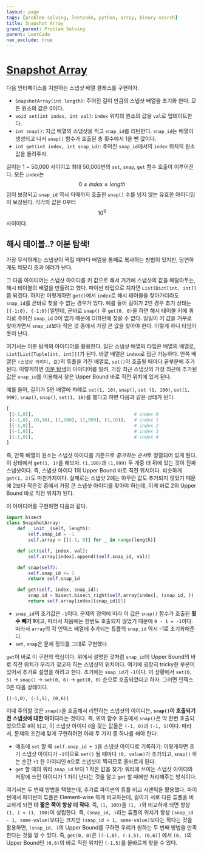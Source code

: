 ```yaml
---
layout: page
tags: [problem-solving, leetcode, python, array, binary-search]
title: Snapshot Array
grand_parent: Problem Solving
parent: LeetCode
nav_exclude: true
---
```


# [Snapshot Array](https://leetcode.com/problems/snapshot-array/)

 다음 인터페이스를 지원하는 스냅샷 배열 클래스를 구현하자.
 - `SnapshotArray(int length)`: 주어진 길이 만큼의 스냅샷 배열을
   초기화 한다. 모든 원소의 값은 0이다.
 - `void set(int index, int val)`: `index` 위치의 원소의 값을 `val`로
   업데이트한다.
 - `int snap()`: 지금 배열의 스냅샷을 찍고 `snap_id`를
   리턴한다. `snap_id`는 배열이 생성되고 나서 `snap()` 함수가 호출된
   총 횟수에서 1을 뺀 값이다.
 - `int get(int index, int snap_id)`: 주어진 `snap_id`에서의 `index`
   위치의 원소 값을 돌려주자.


 길이는 1 ~ 50,000 사이이고 최대 50,000번의 `set`, `snap`, `get` 함수
 호출이 이루어진다. 모든 `index`는 $$ 0 \leq index \leq length $$임이
 보장되고 `snap_id` 역시 이때까지 호출한 `snap()` 수를 넘지 않는
 유효한 아이디임이 보장된다. 각각의 값은 0부터 $$10^9$$ 사이이다.

## 해시 테이블..? 이분 탐색!
 가장 무식하게는 스냅샷이 찍힐 때마다 배열을 통째로 복사하는 방법이
 있지만, 당연하게도 메모리 초과 에러가 난다.

 그 다음 아이디어는 스냅샷 아이디를 키 값으로 해서 거기에 스냅샷의
 값을 매달아두는, 해시 테이블의 배열을 만들려고 했다. 파이썬 타입으로
 치자면 `List[Dict[int, int]]`쯤 되겠다. 하지만 이렇게하면 `get()`에서
 `index`로 해시 테이블을 찾아가더라도 `snap_id`를 곧바로 찾을 수 없는
 경우가 있다. 예를 들어 길이가 2인 경우 초기 상태는 `[{-1:0},
 {-1:0}]`일텐데, 곧바로 `snap()` 후 `get(0, 0)`을 하면 해시 테이블
 키에 쿼리로 주어진 `snap_id` 0이 없기 때문에 O(1)만에 찾을 수
 없다. 일일이 키 값을 거꾸로 찾아가면서 `snap_id`보다 작은 것 중에서
 가장 큰 값을 찾아야 한다. 이렇게 하니 타임아웃이 난다.

 여기서는 이분 탐색의 아이디어를 활용한다. 일단 스냅샷 배열의 타입은
 배열의 배열로, `List[List[Tuple[int, int]]]`가 된다. 바깥 배열은
 `index`로 접근 가능하다. 안쪽 배열은 `(스냅샷 아이디, 값)`의 튜플을
 가진 배열로, `set()`이 호출될 때마다 끝부분에 추가된다. 이렇게하면
 [이분 탐색](../../theory/bisect)의 아이디어를 빌려, 가장 최근
 스냅샷의 가장 최근에 추가된 값은 `snap_id`를 이용해서 찾은 Upper
 Bound 바로 직전 위치에 있게 된다.

 예를 들어, 길이가 5인 배열에 차례로 `set(1, 10)`, `snap()`, `set (1,
 100)`, `set(1, 999)`, `snap()`, `snap()`, `set(1, 10)`를 했다고 하면
 다음과 같은 상태가 된다.

```python
[
 [(-1,0)],                                     # index 0
 [(-1,0), (0,10), (1,100), (1,999), (3,10)],   # index 1
 [(-1,0)],                                     # index 2
 [(-1,0)],                                     # index 3
 [(-1,0)],                                     # index 4
]
```

 즉, 안쪽 배열의 원소는 스냅샷 아이디를 기준으로 *증가하는 순서*로
 정렬되어 있게 된다. 이 상태에서 `get(1, 1)`을 해보자. `(1,100)`과
 `(1,999)` 두 개중 더 뒤에 있는 것이 진짜 스냅샷이다. 즉, 스냅샷
 아이디 1의 Upper Bound 바로 직전 위치이다. 비슷하게 `get(1, 2)`도
 마찬가지이다. 실제로는 스냅샷 2에는 아무런 값도 추가되지 않았기
 때문에 2보다 작은것 중에서 가장 큰 스냅샷 아이디를 찾아야 하는데,
 이게 바로 2의 Upper Bound 바로 직전 위치가 된다.

 이 아이디어를 구현하면 다음과 같다.

```python
import bisect
class SnapshotArray:
    def __init__(self, length):
        self.snap_id = -1
        self.array = [[(-1, 0)] for _ in range(length)]

    def set(self, index, val):
        self.array[index].append((self.snap_id, val))

    def snap(self):
        self.snap_id += 1
        return self.snap_id

    def get(self, index, snap_id):
        snap_id = bisect.bisect_right(self.array[index], (snap_id, )) - 1
        return self.array[index][snap_id][1]
```

 - `snap_id`의 초기값은 `-1`이다. 문제의 정의에 따라 이 값은 `snap()`
   함수가 호출된 **횟수 빼기 1**이고, 따라서 처음에는 한번도 호출되지
   않았기 때문에 `0 - 1 = -1`이다. 따라서 `array`의 각 인덱스 배열에
   추가되는 튜플의 `snap_id` 역시 -1로 초기화해준다.
 - `set`, `snap`은 문제 정의를 그대로 구현했다.

 `get`이 바로 이 구현의 핵심이다. 위에서 설명한 것처럼 `snap_id`의
 Upper Bound의 바로 직전 위치가 우리가 찾고자 하는 스냅샷의
 위치이다. 여기에 굉장히 tricky한 부분이 있어서 추가로 설명을 하려고
 한다. 초기에는 `snap_id`가 `-1`이다. 이 상황에서 `set(0, 5)` ->
 `snap()` -> `set(0, 6)` -> `get(0, 0)` 순으로 호출되었다고
 하자. 그러면 인덱스 0은 다음 상태이다.

```
[(-1,0), (-1,5), (0,6)]
```

 이때 주의할 것은 `snap()`을 호출해서 리턴하는 스냅샷의 아이디는,
 **`snap()`이 호출되기 전 스냅샷에 대한 아이디**라는 것이다. 즉, 위의
 함수 호출에서 `snap()`은 딱 한번 호출되었으므로 `0`이 되고, 이 스냅샷
 아이디 `0`을 갖는 값들은 `(-1, 0)`과 `(-1, 5)`이다. 따라서, 문제의
 조건에 맞게 구현하려면 아래 두 가지 중 하나를 해야 한다:
 - 애초에 `set` 할 때 `self.snap_id + 1`을 스냅샷 아이디로 기록하기:
   이렇게하면 초기 스냅샷 아이디가 `-1`이므로 `set()` 될 때마다 `(0,
   value)`가 추가되고, `snap()` 하는 순간 `+1` 한 아이디인 `0`으로
   스냅샷이 찍히므로 올바르게 된다.
 - `get` 할 때의 쿼리 `snap_id` 보다 1 작은 값을 찾기: 쿼리에 쓰이는
   스냅샷 아이디와 저장에 쓰인 아이디가 1 차이 난다는 것을 알고 `get`
   할 때에만 처리해주는 방식이다.

 여기서는 두 번째 방법을 택했는데, 추가로 파이썬의 튜플 비교 시맨틱을
 활용했다. 파이썬에서 파이썬의 튜플은 Element-wise 하게 비교하는데,
 길이가 서로 다른 튜플을 비교하게 되면 **더 짧은 쪽이 항상 더
 작다**. 즉, `(1, 100)`을 `(1, )`와 비교하게 되면 항상 `(1, ) < (1,
 100)`이 성립한다. 즉, `(snap_id, )`라는 튜플의 위치가 항상
 `(snap_id - 1, some-value)`보다는 크지만 `(snap_id + 1,
 some-value)`보다는 작다는 것을 활용하면, `(snap_id, )`의 Upper
 Bound를 구하면 우리가 원하는 두 번째 방법을 만족한다는 것을 알 수
 있다. 즉, `get(0, 0)`은 `[(-1,0), (-1,5), (0,6)]` 에서 `(0, )`의
 Upper Bound인 `(0,6)`의 바로 직전 위치인 `(-1,5)`를 올바르게 찾을 수
 있다.
